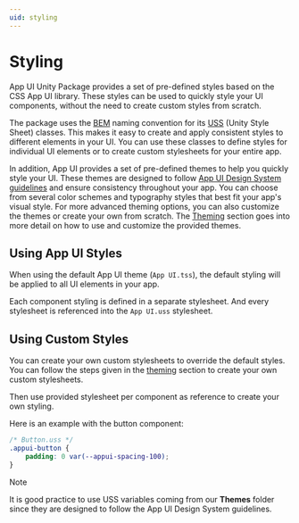 ```yaml
---
uid: styling
---
```


# Styling

App UI Unity Package provides a set of pre-defined styles 
based on the CSS App UI library. 
These styles can be used to quickly style your UI components, 
without the need to create custom styles from scratch.

The package uses the [BEM](http://getbem.com/)
naming convention for its [USS](xref:UIE-USS) 
(Unity Style Sheet) classes. 
This makes it easy to create and apply consistent styles to different elements in your UI.
You can use these classes to define styles for individual UI elements 
or to create custom stylesheets for your entire app.

In addition, App UI provides a set of pre-defined themes to help you 
quickly style your UI. These themes are designed to follow [App UI 
Design System guidelines](https://services.docs.internal.unity3d.com/unity-app-ui/docs/fundamentals/color/#theme)
and ensure consistency throughout your app. 
You can choose from several color schemes and typography styles that best 
fit your app's visual style. For more advanced theming options, you can also 
customize the themes or create your own from scratch. 
The [Theming](xref:theming) section goes into more detail on how to use and customize the provided 
themes.

## Using App UI Styles

When using the default App UI theme (`App UI.tss`), 
the default styling will be applied to all UI elements in your app.

Each component styling is defined in a separate stylesheet.
And every stylesheet is referenced into the `App UI.uss` stylesheet.

## Using Custom Styles

You can create your own custom stylesheets to override the default styles.
You can follow the steps given in the [theming](xref:theming) section to create your own custom stylesheets.

Then use provided stylesheet per component as reference to create your own styling.

Here is an example with the button component:

```css
/* Button.uss */
.appui-button {
    padding: 0 var(--appui-spacing-100);
}
```

> [!NOTE]
> It is good practice to use USS variables coming from our **Themes** folder 
> since they are designed to follow the App UI Design System guidelines.


